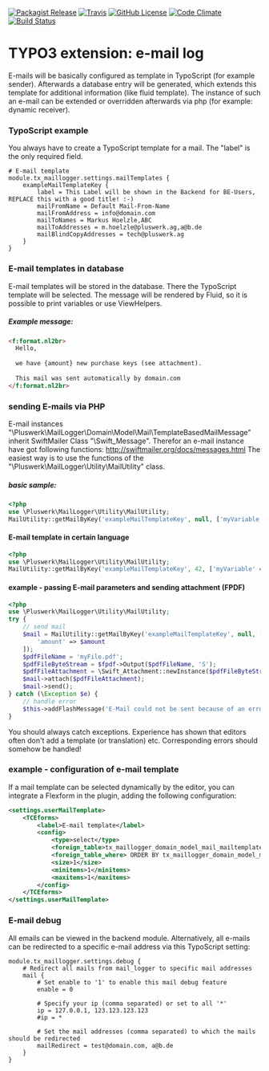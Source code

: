 [![Packagist Release](https://img.shields.io/packagist/v/pluswerk/mail-logger.svg?style=flat-square)](https://packagist.org/packages/pluswerk/mail-logger)
[![Travis](https://img.shields.io/travis/pluswerk/mail_logger.svg?style=flat-square)](https://travis-ci.org/pluswerk/mail_logger)
[![GitHub License](https://img.shields.io/github/license/pluswerk/mail_logger.svg?style=flat-square)](https://github.com/pluswerk/mail_logger/blob/master/LICENSE.txt)
[![Code Climate](https://img.shields.io/codeclimate/github/pluswerk/mail_logger.svg?style=flat-square)](https://codeclimate.com/github/pluswerk/mail_logger)
[![Build Status](https://travis-ci.org/pluswerk/mail_logger.svg?branch=master)](https://travis-ci.org/pluswerk/mail_logger)

# TYPO3 extension: e-mail log

E-mails will be basically configured as template in TypoScript (for example sender).
Afterwards a database entry will be generated, which extends this template for additional information (like fluid template).
The instance of such an e-mail can be extended or overridden afterwards via php (for example: dynamic receiver).

### TypoScript example

You always have to create a TypoScript template for a mail. The "label" is the only required field.

```typo3_typoscript
# E-mail template
module.tx_maillogger.settings.mailTemplates {
    exampleMailTemplateKey {
        label = This Label will be shown in the Backend for BE-Users, REPLACE this with a good title! :-)
        mailFromName = Default Mail-From-Name
        mailFromAddress = info@domain.com
        mailToNames = Markus Hoelzle,ABC
        mailToAddresses = m.hoelzle@pluswerk.ag,a@b.de
        mailBlindCopyAddresses = tech@pluswerk.ag
    }
}
```

### E-mail templates in database

E-mail templates will be stored in the database. There the TypoScript template will be selected.
The message will be rendered by Fluid, so it is possible to print variables or use ViewHelpers.

##### Example message: 

```html
<f:format.nl2br>
  Hello,
  
  we have {amount} new purchase keys (see attachment).
  
  This mail was sent automatically by domain.com
</f:format.nl2br>
```

### sending E-mails via PHP

E-mail instances "\\Pluswerk\\MailLogger\\Domain\\Model\\Mail\\TemplateBasedMailMessage" inherit SwiftMailer Class 
"\\Swift\_Message".
Therefor an e-mail instance have got following functions:  <http://swiftmailer.org/docs/messages.html>
The easiest way is to use the functions of the "\\Pluswerk\\MailLogger\\Utility\\MailUtility" class.

##### basic sample:

```php
<?php
use \Pluswerk\MailLogger\Utility\MailUtility;
MailUtility::getMailByKey('exampleMailTemplateKey', null, ['myVariable' => 'This mail was sent at ' . time(), 'myUser' => $myExtbaseUser])->send();
```

#### E-mail template in certain language

```php
<?php
use \Pluswerk\MailLogger\Utility\MailUtility;
MailUtility::getMailByKey('exampleMailTemplateKey', 42, ['myVariable' => 'This mail was sent at ' . time(), 'myUser' => $myExtbaseUser])->send();
```

#### example - passing E-mail parameters and sending attachment (FPDF)

```php
<?php
use \Pluswerk\MailLogger\Utility\MailUtility;
try {
    // send mail
    $mail = MailUtility::getMailByKey('exampleMailTemplateKey', null, [
        'amount' => $amount
    ]);
    $pdfFileName = 'myFile.pdf';
    $pdfFileByteStream = $fpdf->Output($pdfFileName, 'S');
    $pdfFileAttachment = \Swift_Attachment::newInstance($pdfFileByteStream, $pdfFileName, 'application/pdf');
    $mail->attach($pdfFileAttachment);
    $mail->send();
} catch (\Exception $e) {
    // handle error
    $this->addFlashMessage('E-Mail could not be sent because of an error: ' . $e->getMessage(), '', AbstractMessage::ERROR);
}
```

You should always catch exceptions. Experience has shown that editors often don't add a template (or translation) etc.
Corresponding errors should somehow be handled!

### example - configuration of e-mail template

If a mail template can be selected dynamically by the editor, you can integrate a Flexform in the plugin, 
adding the following configuration:

```xml
<settings.userMailTemplate>
    <TCEforms>
        <label>E-mail template</label>
        <config>
            <type>select</type>
            <foreign_table>tx_maillogger_domain_model_mail_mailtemplate</foreign_table>
            <foreign_table_where> ORDER BY tx_maillogger_domain_model_mail_mailtemplate.title</foreign_table_where>
            <size>1</size>
            <minitems>1</minitems>
            <maxitems>1</maxitems>
        </config>
    </TCEforms>
</settings.userMailTemplate>
```

### E-mail debug

All emails can be viewed in the backend module.
Alternatively, all e-mails can be redirected to a specific e-mail address via this TypoScript setting:

```typo3_typoscript
module.tx_maillogger.settings.debug {
    # Redirect all mails from mail_logger to specific mail addresses
    mail {
        # Set enable to '1' to enable this mail debug feature
        enable = 0

        # Specify your ip (comma separated) or set to all '*'
        ip = 127.0.0.1, 123.123.123.123
        #ip = *

        # Set the mail addresses (comma separated) to which the mails should be redirected
        mailRedirect = test@domain.com, a@b.de
    }
}
```
